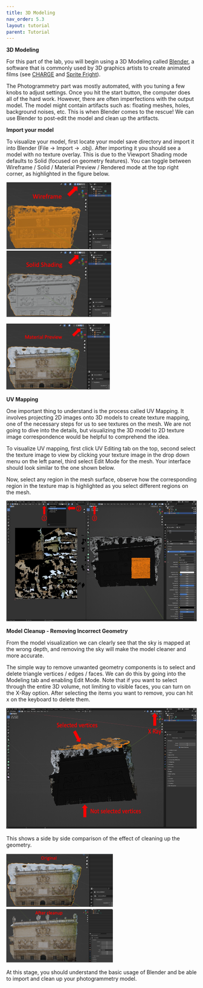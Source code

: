 ```yaml
---
title: 3D Modeling
nav_order: 5.3
layout: tutorial
parent: Tutorial
---
```


**3D Modeling**

For this part of the lab, you will begin using a 3D Modeling called
[<u>Blender</u>](https://www.blender.org/), a software that is commonly
used by 3D graphics artists to create animated films (see
[<u>CHARGE</u>](https://www.youtube.com/watch?v=UXqq0ZvbOnk) and
[<u>Sprite Fright</u>](https://www.youtube.com/watch?v=cMxraX_5RE)).

The Photogrammetry part was mostly automated, with you tuning a few
knobs to adjust settings. Once you hit the start button, the computer
does all of the hard work. However, there are often imperfections with
the output model. The model might contain artifacts such as: floating
meshes, holes, background noises, etc. This is when Blender comes to the
rescue! We can use Blender to post-edit the model and clean up the
artifacts.

**Import your model**

To visualize your model, first locate your model save directory and
import it into Blender (File -&gt; Import -&gt; .obj). After importing
it you should see a model with no texture overlay. This is due to the
Viewport Shading mode defaults to Solid (focused on geometry features).
You can toggle between Wireframe / Solid / Material Preview / Rendered
mode at the top right corner, as highlighted in the figure below.

<img src="../../assets/img/overview/3d-modeling/media/image8.png"
style="width:2.89063in;height:1.84828in" /><img src="../../assets/img/overview/3d-modeling/media/image4.png"
style="width:2.89997in;height:1.84062in" />

<img src="../../assets/img/overview/3d-modeling/media/image9.png"
style="width:2.85112in;height:1.81986in" />

**UV Mapping**

One important thing to understand is the process called UV Mapping. It
involves projecting 2D images onto 3D models to create texture mapping,
one of the necessary steps for us to see textures on the mesh. We are
not going to dive into the details, but visualizing the 3D model to 2D
texture image correspondence would be helpful to comprehend the idea.

To visualize UV mapping, first click UV Editing tab on the top, second
select the texture image to view by clicking your texture image in the
drop down menu on the left panel, third select Edit Mode for the mesh.
Your interface should look similar to the one shown below.

Now, select any region in the mesh surface, observe how the
corresponding region in the texture map is highlighted as you select
different regions on the mesh.

<img src="../../assets/img/overview/3d-modeling/media/image6.png"
style="width:6in;height:3.31944in" />

**Model Cleanup - Removing Incorrect Geometry**

From the model visualization we can clearly see that the sky is mapped
at the wrong depth, and removing the sky will make the model cleaner and
more accurate.

The simple way to remove unwanted geometry components is to select and
delete triangle vertices / edges / faces. We can do this by going into
the Modeling tab and enabling Edit Mode. Note that if you want to select
through the entire 3D volume, not limiting to visible faces, you can
turn on the X-Ray option. After selecting the items you want to remove,
you can hit x on the keyboard to delete them.

<img src="../../assets/img/overview/3d-modeling/media/image5.png"
style="width:6in;height:3.33333in" />

This shows a side by side comparison of the effect of cleaning up the
geometry.

<img src="../../assets/img/overview/3d-modeling/media/image7.png"
style="width:2.9375in;height:1.48421in" /><img src="../../assets/img/overview/3d-modeling/media/image3.png"
style="width:2.9375in;height:1.49452in" />

At this stage, you should understand the basic usage of Blender and be
able to import and clean up your photogrammetry model.
